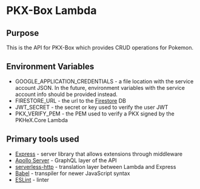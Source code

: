 # PKX-Box Lambda

## Purpose

This is the API for PKX-Box which provides CRUD operations for Pokemon.

## Environment Variables

- GOOGLE_APPLICATION_CREDENTIALS - a file location with the service account JSON. In the future, environment variables with the service account info should be provided instead.
- FIRESTORE_URL - the url to the [Firestore](https://firebase.google.com/docs/firestore) DB
- JWT_SECRET - the secret or key used to verify the user JWT
- PKX_VERIFY_PEM - the PEM used to verify a PKX signed by the PKHeX.Core Lambda

## Primary tools used

- [Express](https://expressjs.com/) - server library that allows extensions through middleware
- [Apollo Server](https://www.apollographql.com/docs/apollo-server/) - GraphQL layer of the API
- [serverless-http](https://github.com/dougmoscrop/serverless-http) - translation layer between Lambda and Express
- [Babel](https://babeljs.io/) - transpiler for newer JavaScript syntax
- [ESLint](https://eslint.org/) - linter
